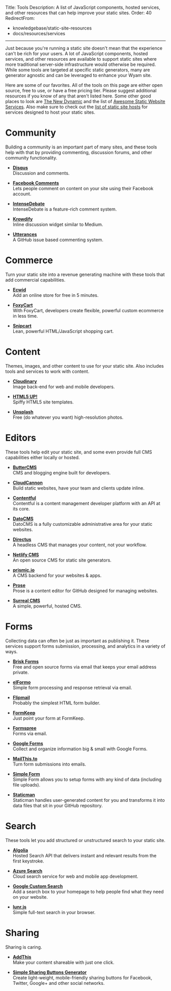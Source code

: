 Title: Tools
Description: A list of JavaScript components, hosted services, and other resources that can help improve your static sites.
Order: 40
RedirectFrom:
- knowledgebase/static-site-resources
- docs/resources/services
---
Just because you're running a static site doesn't mean that the experience can't be rich for your users. A lot of JavaScript components, hosted services, and other resources are available to support static sites where more traditional server-side infrastructure would otherwise be required. While some tools are targeted at specific static generators, many are generator agnostic and can be leveraged to enhance your Wyam site.

Here are some of our favorites. All of the tools on this page are either open source, free to use, or have a free pricing tier. Please suggest additional resources if you know of any that aren't listed here. Some other good places to look are [The New Dynamic](https://www.thenewdynamic.org/tools/) and the list of [Awesome Static Website Services](https://github.com/aharris88/awesome-static-website-services). Also make sure to check out the [list of static site hosts](/docs/resources/hosts) for services designed to host your static sites.

<!-- Use two spaces after the title for proper formatting -->

# Community

Building a community is an important part of many sites, and these tools help with that by providing commenting, discussion forums, and other community functionality.

- **[Disqus](https://disqus.com)**  
  Discussion and comments.

- **[Facebook Comments](https://developers.facebook.com/docs/plugins/comments)**  
  Lets people comment on content on your site using their Facebook account.

- **[IntenseDebate](http://www.intensedebate.com/)**  
  IntenseDebate is a feature-rich comment system.

- **[Krowdify](http://www.krowdify.com/)**  
  Inline discussion widget similar to Medium.

- **[Utterances](https://utteranc.es)**  
  A GitHub issue based commenting system.

# Commerce

Turn your static site into a revenue generating machine with these tools that add commercial capabilities.

- **[Ecwid](https://www.ecwid.com/)**  
  Add an online store for free in 5 minutes.

- **[FoxyCart](http://www.foxycart.com/)**  
  With FoxyCart, developers create flexible, powerful custom ecommerce in less time.

- **[Snipcart](https://snipcart.com/)**  
  Lean, powerful HTML/JavaScript shopping cart.

# Content

Themes, images, and other content to use for your static site. Also includes tools and services to work with content.

- **[Cloudinary](http://cloudinary.com)**  
  Image back-end for web and mobile developers.

- **[HTML5 UP!](https://html5up.net/)**  
  Spiffy HTML5 site templates.

- **[Unsplash](https://unsplash.com/)**  
  Free (do whatever you want) high-resolution photos.

# Editors

These tools help edit your static site, and some even provide full CMS capabilities either locally or hosted.

- **[ButterCMS](https://buttercms.com/)**  
  CMS and blogging engine built for developers.
  
- **[CloudCannon](http://cloudcannon.com/)**  
  Build static websites, have your team and clients update inline.

- **[Contentful](https://www.contentful.com/)**  
  Contentful is a content management developer platform with an API at its core.

- **[DatoCMS](https://www.datocms.com/)**  
  DatoCMS is a fully customizable administrative area for your static websites.

- **[Directus](https://getdirectus.com/)**  
  A headless CMS that manages your content, not your workflow.

- **[Netlify CMS](https://github.com/netlify/netlify-cms)**  
  An open source CMS for static site generators.

- **[prismic.io](https://prismic.io)**  
  A CMS backend for your websites & apps.

- **[Prose](http://prose.io/#about)**  
  Prose is a content editor for GitHub designed for managing websites.

- **[Surreal CMS](https://www.surrealcms.com/)**  
  A simple, powerful, hosted CMS.

# Forms

Collecting data can often be just as important as publishing it. These services support forms submission, processing, and analytics in a variety of ways.

- **[Brisk Forms](https://www.briskforms.com/)**  
  Free and open source forms via email that keeps your email address private.

- **[elFormo](https://www.elformo.com/)**  
  Simple form processing and response retrieval via email.

- **[Flipmail](http://flipmail.co/)**  
  Probably the simplest HTML form builder.

- **[FormKeep](https://formkeep.com/)**  
  Just point your form at FormKeep.

- **[Formspree](http://formspree.io/)**  
  Forms via email.

- **[Google Forms](https://www.google.com/forms/about/)**  
  Collect and organize information big & small with Google Forms.

- **[MailThis.to](http://mailthis.to/)**  
  Turn form submissions into emails.

- **[Simple Form](https://getsimpleform.com/)**  
  Simple Form allows you to setup forms with any kind of data (including file uploads).

- **[Staticman](https://staticman.net/)**  
  Staticman handles user-generated content for you and transforms it into data files that sit in your GitHub repository.

# Search

These tools let you add structured or unstructured search to your static site.

- **[Algolia](https://www.algolia.com)**  
  Hosted Search API that delivers instant and relevant results from the first keystroke.

- **[Azure Search](https://azure.microsoft.com/en-us/services/search/)**  
  Cloud search service for web and mobile app development.

- **[Google Custom Search](https://cse.google.com/cse/)**  
  Add a search box to your homepage to help people find what they need on your website.

- **[lunr.js](http://lunrjs.com/)**  
  Simple full-text search in your browser.

# Sharing

Sharing is caring.

- **[AddThis](https://www.addthis.com/)**  
  Make your content shareable with just one click.

- **[Simple Sharing Buttons Generator](https://simplesharingbuttons.com)**  
  Create light-weight, mobile-friendly sharing buttons for Facebook, Twitter, Google+ and other social networks.



